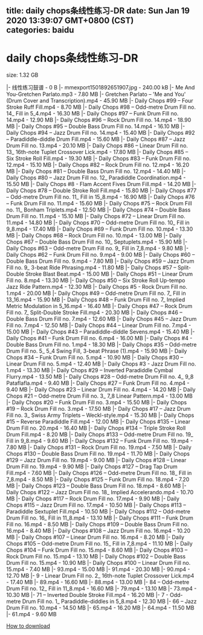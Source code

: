 
title: daily chops条线性练习-DR
date: Sun Jan 19 2020 13:39:07 GMT+0800 (CST)    
categories: baidu
---

# daily chops条线性练习-DR
size: 1.32 GB
 
 
|- 线性练习鼓谱 - 0 B
|- mmexport1501892651907.jpg - 240.00 kB
|- Me And You-Gretchen Parlato.mp3 - 7.80 MB
|- Gretchen Parlato – 'Me and You' (Drum Cover and Transcription).mp4 - 45.90 MB
|- Daily Chops #99 – Four Stroke Ruff Fill.mp4 - 8.70 MB
|- Daily Chops #98 – Odd-metre Drum Fill no. 14_ Fill in 5_4.mp4 - 16.30 MB
|- Daily Chops #97 – Funk Drum Fill no. 14.mp4 - 12.90 MB
|- Daily Chops #96 – Rock Drum Fill no. 14.mp4 - 18.90 MB
|- Daily Chops #95 – Double Bass Drum Fill no. 14.mp4 - 16.10 MB
|- Daily Chops #94 – Jazz Drum Fill no. 14.mp4 - 15.40 MB
|- Daily Chops #92 – Paradiddle-diddle Drum Fill.mp4 - 15.60 MB
|- Daily Chops #87 – Jazz Drum Fill no. 13.mp4 - 20.10 MB
|- Daily Chops #86 – Linear Drum Fill no. 13_ 16th-note Tuplet Crossover Lick.mp4 - 17.80 MB
|- Daily Chops #85 – Six Stroke Roll Fill.mp4 - 19.30 MB
|- Daily Chops #83 – Funk Drum Fill no. 12.mp4 - 15.10 MB
|- Daily Chops #82 – Rock Drum Fill no. 12.mp4 - 16.20 MB
|- Daily Chops #81 – Double Bass Drum Fill no. 12.mp4 - 14.40 MB
|- Daily Chops #80 – Jazz Drum Fill no. 12_ Paradiddle Coordination.mp4 - 15.50 MB
|- Daily Chops #8 - Flam Accent Fives Drum Fill.mp4 - 14.20 MB
|- Daily Chops #78 – Double Stroke Roll Fill.mp4 - 15.80 MB
|- Daily Chops #77 – Odd-metre Drum Fill no. 11_ Fill in 15_8.mp4 - 16.90 MB
|- Daily Chops #76 – Funk Drum Fill no. 11.mp4 - 15.60 MB
|- Daily Chops #75 – Rock Drum Fill no. 11_ Bonham Triplets.mp4 - 12.50 MB
|- Daily Chops #74 – Double Bass Drum Fill no. 11.mp4 - 15.10 MB
|- Daily Chops #72 – Linear Drum Fill no. 11.mp4 - 14.80 MB
|- Daily Chops #70 – Odd-metre Drum Fill no. 10_ Fill in 9_8.mp4 - 17.40 MB
|- Daily Chops #69 – Funk Drum Fill no. 10.mp4 - 13.30 MB
|- Daily Chops #68 – Rock Drum Fill no. 10.mp4 - 13.00 MB
|- Daily Chops #67 – Double Bass Drum Fill no. 10_ Septuplets.mp4 - 15.90 MB
|- Daily Chops #63 – Odd-metre Drum Fill no. 9_ Fill in 7_8.mp4 - 9.80 MB
|- Daily Chops #62 – Funk Drum Fill no. 9.mp4 - 9.00 MB
|- Daily Chops #60 – Double Bass Drum Fill no. 9.mp4 - 7.80 MB
|- Daily Chops #59 – Jazz Drum Fill no. 9_ 3-beat Ride Phrasing.mp4 - 11.80 MB
|- Daily Chops #57 – Split-Double Stroke Blast Beat.mp4 - 15.00 MB
|- Daily Chops #51 – Linear Drum Fill no. 8.mp4 - 13.30 MB
|- Daily Chops #50 – Six Stroke Roll Up-tempo Jazz Ride Pattern.mp4 - 12.30 MB
|- Daily Chops #5 - Rock Drum Fill no. 1.mp4 - 20.00 MB
|- Daily Chops #49 – Odd-metre Drum Fill no. 7_ Fill in 13_16.mp4 - 15.90 MB
|- Daily Chops #48 – Funk Drum Fill no. 7_ Implied Metric Modulation in 5_16.mp4 - 16.40 MB
|- Daily Chops #47 – Rock Drum Fill no. 7_ Split-Double Stroke Fill.mp4 - 20.30 MB
|- Daily Chops #46 – Double Bass Drum Fill no. 7.mp4 - 12.60 MB
|- Daily Chops #45 – Jazz Drum Fill no. 7.mp4 - 12.50 MB
|- Daily Chops #44 – Linear Drum Fill no. 7.mp4 - 15.00 MB
|- Daily Chops #43 – Paradiddle-diddle Sevens.mp4 - 15.40 MB
|- Daily Chops #41 – Funk Drum Fill no. 6.mp4 - 16.00 MB
|- Daily Chops #4 - Double Bass Drum Fill no. 1.mp4 - 18.30 MB
|- Daily Chops #35 – Odd-metre Drum Fill no. 5_ 5_4 Swing Fill, 3-beat Phrase (1).mp4 - 15.90 MB
|- Daily Chops #34 – Funk Drum Fill no. 5.mp4 - 10.90 MB
|- Daily Chops #30 – Linear Drum Fill no. 5.mp4 - 12.40 MB
|- Daily Chops #3 - Jazz Drum Fill no. 1.mp4 - 13.30 MB
|- Daily Chops #29 – Inverted Paradiddle Cymbal Flurry.mp4 - 13.50 MB
|- Daily Chops #28 – Odd-metre Drum Fill no. 4_ 9_8 Pataflafla.mp4 - 9.40 MB
|- Daily Chops #27 – Funk Drum Fill no. 4.mp4 - 9.40 MB
|- Daily Chops #23 – Linear Drum Fill no. 4.mp4 - 14.20 MB
|- Daily Chops #21 – Odd-metre Drum Fill no. 3_ 7_8 Linear Pattern.mp4 - 13.00 MB
|- Daily Chops #20 – Funk Drum Fill no. 3.mp4 - 15.50 MB
|- Daily Chops #19 – Rock Drum Fill no. 3.mp4 - 17.50 MB
|- Daily Chops #17 – Jazz Drum Fill no. 3_ Swiss Army Triplets – Weckl-style.mp4 - 15.30 MB
|- Daily Chops #15 – Reverse Paradiddle Fill.mp4 - 12.00 MB
|- Daily Chops #135 – Linear Drum Fill no. 20.mp4 - 16.40 MB
|- Daily Chops #134 – Triple Stroke Roll Drum Fill.mp4 - 8.20 MB
|- Daily Chops #133 – Odd-metre Drum Fill no. 19_ Fill in 9_8.mp4 - 9.60 MB
|- Daily Chops #132 – Funk Drum Fill no. 19.mp4 - 7.80 MB
|- Daily Chops #131 – Rock Drum Fill no. 19.mp4 - 7.50 MB
|- Daily Chops #130 – Double Bass Drum Fill no. 19.mp4 - 11.70 MB
|- Daily Chops #129 – Jazz Drum Fill no. 19.mp4 - 9.00 MB
|- Daily Chops #128 – Linear Drum Fill no. 19.mp4 - 9.90 MB
|- Daily Chops #127 – Drag Tap Drum Fill.mp4 - 7.60 MB
|- Daily Chops #126 – Odd-metre Drum Fill no. 18_ Fill in 7_8.mp4 - 8.50 MB
|- Daily Chops #125 – Funk Drum Fill no. 18.mp4 - 7.20 MB
|- Daily Chops #123 – Double Bass Drum Fill no. 18.mp4 - 8.60 MB
|- Daily Chops #122 – Jazz Drum Fill no. 18_ Implied Accelerando.mp4 - 10.70 MB
|- Daily Chops #117 – Rock Drum Fill no. 17.mp4 - 9.90 MB
|- Daily Chops #115 – Jazz Drum Fill no. 17.mp4 - 10.50 MB
|- Daily Chops #113 – Paradiddle Sextuplet Fill.mp4 - 10.50 MB
|- Daily Chops #112 – Odd-metre Drum Fill no. 16_ Fill in 11_8.mp4 - 13.10 MB
|- Daily Chops #111 – Funk Drum Fill no. 16.mp4 - 8.50 MB
|- Daily Chops #109 – Double Bass Drum Fill no. 16.mp4 - 8.40 MB
|- Daily Chops #108 – Jazz Drum Fill no. 16.mp4 - 10.20 MB
|- Daily Chops #107 – Linear Drum Fill no. 16.mp4 - 8.20 MB
|- Daily Chops #105 – Odd-metre Drum Fill no. 15_ Fill in 7_8.mp4 - 11.10 MB
|- Daily Chops #104 – Funk Drum Fill no. 15.mp4 - 8.60 MB
|- Daily Chops #103 – Rock Drum Fill no. 15.mp4 - 13.10 MB
|- Daily Chops #102 – Double Bass Drum Fill no. 15.mp4 - 10.90 MB
|- Daily Chops #100 – Linear Drum Fill no. 15.mp4 - 7.40 MB
|- 93.mp4 - 15.00 MB
|- 91.mp4 - 20.30 MB
|- 90.mp4 - 12.70 MB
|- 9 - Linear Drum Fill no. 2_ 16th-note Tuplet Crossover Lick.mp4 - 17.40 MB
|- 89.mp4 - 16.60 MB
|- 88.mp4 - 13.00 MB
|- 84 – Odd-metre Drum Fill no. 12_ Fill in 11_8.mp4 - 16.60 MB
|- 79.mp4 - 13.10 MB
|- 73.mp4 - 10.30 MB
|- 71 – Inverted Double Stroke Fill.mp4 - 16.20 MB
|- 7 - Odd-metre Drum Fill no. 1_ Paradiddle-diddles in 5_8.mp4 - 12.30 MB
|- 66 – Jazz Drum Fill no. 10.mp4 - 14.50 MB
|- 65.mp4 - 16.20 MB
|- 64.mp4 - 11.50 MB
|- 61.mp4 - 9.60 MB

[How to download](https://bpcam.bemobtrk.com/go/2ceec3aa-1ca2-46d6-b9ff-aaa5c184517c?jno=2255)